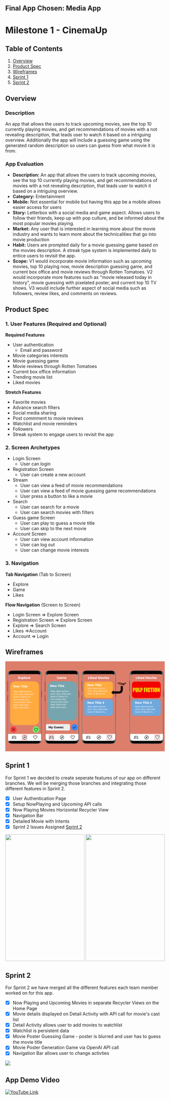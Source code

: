 ## Final App Chosen: Media App
# Milestone 1 - CinemaUp

## Table of Contents

1. [Overview](#Overview)
1. [Product Spec](#Product-Spec)
1. [Wireframes](#Wireframes)
1. [Sprint 1](#Sprint-1)
1. [Sprint 2](#Sprint-2)

## Overview

### Description

An app that allows the users to track upcoming movies, see the top 10 currently playing movies, and get recommendations of movies with a not revealing description, that leads user to watch it based on a intriguing overview. Additionally the app will include a guessing game using the generated random description so users can guess from what movie it is from.

### App Evaluation

 - **Description:** An app that allows the users to track upcoming movies, see the top 10 currently playing movies, and get recommendations of movies with a not revealing description, that leads user to watch it based on a intriguing overview. 
  - **Category:** Entertainment
  - **Mobile:** Not essential for mobile but having this app be a mobile allows easier access for users 
  - **Story:** Letterbox with a social media and game aspect. Allows users to follow their friends, keep up with pop culture, and be informed about the most popular movies playing.
  - **Market:** Any user that is interested in learning more about the movie industry and wants to learn more about the technicalities that go into movie production
  - **Habit:** Users are prompted daily for a movie guessing game based on the movies description. A streak type system is implemented daily to entice users to revisit the app. 
  - **Scope:** V1 would incorporate movie information such as upcoming movies, top 10 playing now, movie description guessing game, and current box office and movie reviews through Rotten Tomatoes. V2 would incorporate more features such as "movie released today in history", movie guessing with pixelated poster, and current top 10 TV shows. V3 would include further aspect of social media such as followers, review likes, and comments on reviews.
  

## Product Spec

### 1. User Features (Required and Optional)

**Required Features**

* User authentication
    * Email and password
* Movie categories interests
* Movie guessing game
* Movie reviews through Rotten Tomatoes
* Current box office information
* Trending movie list
* Liked movies

**Stretch Features**
* Favorite movies
* Advance search filters
* Social media sharing
* Post commment to movie reviews
* Watchlist and movie reminders
* Followers
* Streak system to engage users to revisit the app


### 2. Screen Archetypes

* Login Screen
    * User can login
* Registration Screen
    * User can create a new account
* Stream
    * User can view a feed of movie recommendations
    * User can view a feed of movie guessing game recommendations
    * User press a button to like a movie
* Search
    * User can search for a movie
    * User can search movies with filters
* Guess game Screen
    * User can play to guess a movie title
    * User can skip to the next movie
* Account Screen
    * User can view account information
    * User can log out
    * User can change movie interests
    
    

### 3. Navigation

**Tab Navigation** (Tab to Screen)

* Explore
* Game
* Likes

**Flow Navigation** (Screen to Screen)

- Login Screen
    => Explore Screen 
- Registration Screen
    => Explore Screen
- Explore
    => Search Screen
- Likes
    =>Account
- Account
    => Login

## Wireframes
<img src='finalProjWire.png' width=''>

## Sprint 1
For Sprint 1 we decided to create seperate features of our app on different branches. We will be merging those branches and integrating those different features in Sprint 2.
- [X] User Authentication Page
- [X] Setup NowPlaying and Upcoming API calls
- [X] Now Playing Movies Horizontal Recycler View
- [X] Navigation Bar
- [X] Detailed Movie with Intents
- [X] Sprint 2 Issues Assigned [Sprint 2](https://github.com/Team8-Codepath/FinalProject/milestones)

<img src='https://github.com/Team8-Codepath/FinalProject/blob/main/cinemaUplogin2.gif' width="250" height="400">
<img src='https://github.com/Team8-Codepath/FinalProject/blob/basicLayout/Sprint1_BasicLayout_GIF.gif' width="250" height="400">


## Sprint 2
For Sprint 2 we have merged all the different features each team member worked on for this app. 
- [X] Now Playing and Upcoming Movies in separate Recycler Views on the Home Page
- [X] Movie details displayed on Detail Activity with API call for movie's cast list
- [X] Detail Activity allows user to add movies to watchlist
- [X] Watchlist is persistent data 
- [X] Movie Poster Guessing Game - poster is blurred and user has to guess the movie title
- [X] Movie Poster Generation Game via OpenAI API call
- [X] Navigation Bar allows user to change activties

<img src='https://github.com/Team8-Codepath/FinalProject/blob/main/Sprint2_GIF.gif' width="">

## App Demo Video
[![YouTube Link](https://img.youtube.com/vi/8Otri2ySoHI/maxresdefault.jpg)](https://youtu.be/8Otri2ySoHI)
